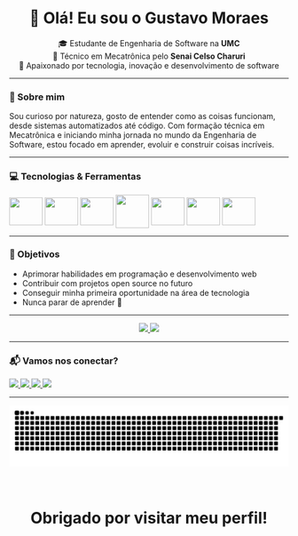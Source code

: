 <h1 align="center">👋 Olá! Eu sou o Gustavo Moraes</h1>

<p align="center">
  🎓 Estudante de Engenharia de Software na <strong>UMC</strong> <br>
  🔧 Técnico em Mecatrônica pelo <strong>Senai Celso Charuri</strong> <br>
  🚀 Apaixonado por tecnologia, inovação e desenvolvimento de software
</p>

---

### 🧠 Sobre mim

Sou curioso por natureza, gosto de entender como as coisas funcionam, desde sistemas automatizados até código. Com formação técnica em Mecatrônica e iniciando minha jornada no mundo da Engenharia de Software, estou focado em aprender, evoluir e construir coisas incríveis.

---

### 💻 Tecnologias & Ferramentas

<div align= "center" style= "display: inline-block">
  <img align="center" height= "50" width= "60" src="https://cdn.jsdelivr.net/gh/devicons/devicon@latest/icons/javascript/javascript-original.svg" />
  <img align="center" height= "50" width= "60" src="https://cdn.jsdelivr.net/gh/devicons/devicon@latest/icons/css3/css3-original.svg" />
  <img align="center" height= "50" width= "60" src="https://cdn.jsdelivr.net/gh/devicons/devicon@latest/icons/html5/html5-original.svg" />
  <img align="center" height= "60" width= "60" src="https://cdn.jsdelivr.net/gh/devicons/devicon@latest/icons/python/python-original.svg" />
  <img align="center" height= "50" width= "60" src="https://cdn.jsdelivr.net/gh/devicons/devicon@latest/icons/vscode/vscode-original.svg" />
  <img align="center" height= "50" width= "60" src="https://cdn.jsdelivr.net/gh/devicons/devicon@latest/icons/git/git-original.svg" />
  <img align="center" height= "50" width= "60" src="https://cdn.worldvectorlogo.com/logos/github-icon-2.svg" />
</div>

---

### 🎯 Objetivos

- Aprimorar habilidades em programação e desenvolvimento web
- Contribuir com projetos open source no futuro
- Conseguir minha primeira oportunidade na área de tecnologia
- Nunca parar de aprender 🚀

---

<div align="center">
  <a href="https://beacons.ai/gzmoraes">
    <img height="180em" src="https://github-readme-stats.vercel.app/api?username=gzmoraes&show_icons=true&theme=tokyonight&include_all_commits=true&count_private=true"/>
    <img height="180em" src="https://github-readme-stats.vercel.app/api/top-langs/?username=gzmoraes&layout=compact&langs_count=16&theme=tokyonight"/>
  </a>
</div>


---

### 📬 Vamos nos conectar?

<div>
  <a href="https://instagram.com/gz.moraes" target="_blank">
    <img src="https://img.shields.io/badge/Instagram-%23E4405F?style=for-the-badge&logo=instagram&logoColor=white" />
  </a>

  <a href="https://discord.gg/7PHZgxEu" target="_blank">
    <img src="https://img.shields.io/badge/Discord-7289DA?style=for-the-badge&logo=discord&logoColor=white" />
  </a>

  <a href="mailto:moraesguh28@gmail.com" target="_blank">
    <img src="https://img.shields.io/badge/Gmail-%23333?style=for-the-badge&logo=gmail&logoColor=white" />
  </a>

  <a href="https://www.linkedin.com/in/devgustavomoraes" target="_blank">
    <img src="https://img.shields.io/badge/LinkedIn-%230077B5?style=for-the-badge&logo=linkedin&logoColor=white" />
  </a>
</div>


---
<div align="center">
  <picture>
    <source 
      media="(prefers-color-scheme: dark)" 
      srcset="https://raw.githubusercontent.com/gzmoraes/gzmoraes/output/github-contribution-grid-snake-dark.svg" 
    />
    <source 
      media="(prefers-color-scheme: light)" 
      srcset="https://raw.githubusercontent.com/gzmoraes/gzmoraes/output/github-contribution-grid-snake.svg" 
    />
    <img 
      alt="GitHub contribution grid snake animation" 
      src="https://raw.githubusercontent.com/gzmoraes/gzmoraes/output/github-contribution-grid-snake.svg" 
    />
  </picture>
  </div>
<br><br>


<h1  align="center">
   Obrigado por visitar meu perfil! 
</h1>

